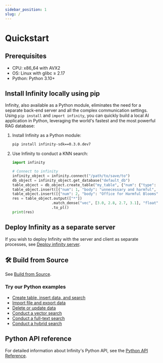 ```yaml
---
sidebar_position: 1
slug: /
---
```


# Quickstart

## Prerequisites

- CPU: x86_64 with AVX2
- OS: Linux with glibc &ge; 2.17
- Python: Python 3.10+

## Install Infinity locally using pip

Infinity, also available as a Python module, eliminates the need for a separate back-end server and all the complex communication settings. Using `pip install` and `import infinity`, you can quickly build a local AI application in Python, leveraging the world's fastest and the most powerful RAG database:

1. Install Infinity as a Python module:
   ```bash
   pip install infinity-sdk==0.3.0.dev7
   ```
2. Use Infinity to conduct a KNN search:
   ```python
   import infinity

   # Connect to infinity
   infinity_object = infinity.connect("/path/to/save/to")
   db_object = infinity_object.get_database("default_db")
   table_object = db_object.create_table("my_table", {"num": {"type": "integer"}, "body": {"type": "varchar"}, "vec": {"type": "vector, 4, float"}})
   table_object.insert([{"num": 1, "body": "unnecessary and harmful", "vec": [1.0, 1.2, 0.8, 0.9]}])
   table_object.insert([{"num": 2, "body": "Office for Harmful Blooms", "vec": [4.0, 4.2, 4.3, 4.5]}])
   res = table_object.output(["*"])
                     .match_dense("vec", [3.0, 2.8, 2.7, 3.1], "float", "ip", 2)
                     .to_pl()
   print(res)
   ```

## Deploy Infinity as a separate server

If you wish to deploy Infinity with the server and client as separate processes, see [Deploy infinity server](https://infiniflow.org/docs/dev/deploy_infinity_server).

## 🛠️ Build from Source

See [Build from Source](https://infiniflow.org/docs/dev/build_from_source).

### Try our Python examples

- [Create table, insert data, and search](https://github.com/infiniflow/infinity/blob/main/example/simple_example.py)
- [Import file and export data](https://github.com/infiniflow/infinity/blob/main/example/import_data.py)
- [Delete or update data](https://github.com/infiniflow/infinity/blob/main/example/delete_update_data.py)
- [Conduct a vector search](https://github.com/infiniflow/infinity/blob/main/example/vector_search.py)
- [Conduct a full-text search](https://github.com/infiniflow/infinity/blob/main/example/fulltext_search.py)
- [Conduct a hybrid search](https://github.com/infiniflow/infinity/blob/main/example/hybrid_search.py)

## Python API reference

For detailed information about Infinity's Python API, see the [Python API Reference](../references/pysdk_api_reference.md).
